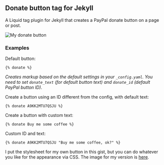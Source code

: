 ## Donate button tag for Jekyll

A Liquid tag plugin for Jekyll that creates a PayPal donate button on a page or post.

![My donate button](https://github.com/ttscoff/JekyllPlugins/blob/master/Donation/DonateButton.gif?raw=true)

### Examples

Default button:

	{% donate %}

*Creates markup based on the default settings in your `_config.yaml`. You need to set `donate_text` (for default button text) and `donate_id` (default PayPal button ID).*

Create a button using an ID different from the config, with default text:

	{% donate A9KK2MTU7QSJU %}


Create a button with custom text:

	{% donate Buy me some coffee %}

Custom ID and text:

	{% donate A9KK2MTU7QSJU "Buy me some coffee, ok?" %}


I put the stylesheet for my own button in this gist, but you can do whatever you like for the appearance via CSS. The image for my version is [here](http://assets.brettterpstra.com/donation2.png).
